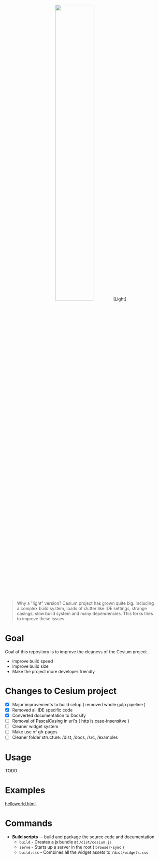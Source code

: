 <p align="center">
<img src="https://github.com/CesiumGS/cesium/wiki/logos/Cesium_Logo_Color.jpg" width="50%" />
[Light]
</p>

> Why a "light" version? Cesium project has grown quite big. Including a complex build system, loads of clutter like IDE settings, strange casings, slow build system and many dependencies. This forks tries to improve these issues.

# Goal
Goal of this repository is to improve the cleaness of the Cesium project.
- Improve build speed
- Improve build size 
- Make the project more developer friendly

# Changes to Cesium project
- [x] Major improvements to build setup ( removed whole gulp pipeline )
- [x] Removed all IDE specific code
- [x] Converted documentation to Docsify
- [ ] Removal of PascalCasing in url's ( http is case-insensitve )
- [ ] Cleaner widget system
- [ ] Make use of gh-pages
- [ ] Cleaner folder structure: /dist, /docs, /src, /examples

# Usage
TODO

# Examples
[helloworld.html](/apps/helloworld.html ':ignore'). 
# Commands

- **Build scripts** -- build and package the source code and documentation
  - `build` - Creates a js bundle at `/dist/cesium.js`
  - `serve` - Starts up a server in the root ( `browser-sync` )
  - `build:css` - Combines all the widget assets to `/dist/widgets.css`
  